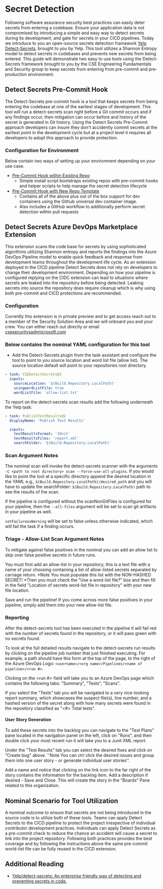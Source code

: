 # Secret Detection

Following software assurance security best practices can easily deter secrets from entering a codebase. Ensure your application data is not compromised by introducing a simple and easy way to detect secrets during its development, and gate for secrets in your CICD pipelines. Today we introduce to you an open-source secrets detection framework [Yelp Detect-Secrets](https://github.com/Yelp/detect-secrets), brought to you by Yelp. This tool utilizes a Shannon Entropy model to detect secrets in codebases and prevents new secrets from being entered. This guide will demonstrate two easy to use tools using the Detect-Secrets framework brought to you by the CSE Engineering Fundamentals and Security group to keep secrets from entering from pre-commit and pre-production environment. 

## Detect Secrets Pre-Commit Hook

The Detect-Secrets pre-commit hook is a tool that keeps secrets from being entering the codebase at one of the earliest stages of development. This tool will run a detect-secrets scan right before a Git commit occurs and if any findings occur, then mitigation can occur before and history of the secret is generated in Git history.  Using the Detect Secrets Pre-Commit approach developers can insure they don't accidently commit secrets at the earliest point in the development cycle but at a project level it requires all developers to adopt this approach to provide protection. 

### Configuration for Environment

Below contain two ways of setting up your environment depending on your use case.

- [Pre-Commit Hook within Existing Repo](https://github.com/wbreza/pre-commit-hooks/blob/main/detect-secrets/README.md)
  - Simple install script bootstraps existing repos with pre-commit hooks and helper scripts to help manage the secret detection lifecycle
- [Pre-Commit Hook with New Repo Template](https://github.com/wbreza/baseline-security-seed/blob/main/SECURITY.md)
  - Contains all of the above plus out of the box support for dev containers using the Github universal dev container image.
  - Also includes a GitHub workflow to additionally perform secret detection within pull requests

## Detect Secrets Azure DevOps Marketplace Extension
This extension scans the code base for secrets by using sophisticated algorithms utilizing Shannon entropy and reports the findings into the Azure DevOps Pipeline model to enable quick feedback and response from development teams throughout the development life cycle.  As an extension deployed in the CICD pipeline Detect Secrets does not rely on developers to change their development environment.  Depending on how your pipeline is configured replying on the CIDC extension can lead to situations where secrets are leaked into the repository before being detected. Leaking secrets into source the repository does require cleanup which is why using both pre-commit and CICD protections are recommended.

### Configuration

Currently this extension is in private preview and to get access reach out to a member of the Security Solution Area and we will onboard you and your crew. You can either reach out directly or email csesecuritysa@microsoft.com

### Below contains the nominal YAML configuration for this tool

- Add the Detect-Secrets plugin from the task assistant and configure the tool to point to you source location and word list file (allow list). The source location default will point to your repositories root directory.

```YAML
- task: CSEDetectSecrets@1
  inputs:
    sourceLocation: '$(Build.Repository.LocalPath)'
    usingwordListFile: true
    wordListFile: 'allow-list.txt'
```

To report on the detect-secrets scan results add the following underneath the Yelp task:

```YAML
- task: PublishTestResults@2
  displayName: 'Publish Test Results'

  inputs:
    testResultsFormat: 'JUnit'
    testResultsFiles: 'report.xml'
    searchFolder: '$(Build.Repository.LocalPath)'
```

### Scan Argument Notes

The nominal scan will invoke the detect-secrets scanner with the arguments `-C <path to root directory> scan --force-use-all-plugins`. If you would like to point the tool at a specific directory append the desired location in the YAML e.g., `$(Build.Repository.LocalPath)/desired_path` and you will have to update the searchFolder: `$(Build.Repository.LocalPath)` path to see the results of the scan.

If the pipeline is configured without the scanNonGitFiles is configured for your pipeline, then the `--all-files` argument will be set to scan git artifacts in your pipeline as well.

`setFailureasWarning` will be set to false unless otherwise indicated, which will fail the task if a finding occurs.

### Triage - Allow-List Scan Argument Notes

To mitigate against false positives in the nominal you can add an allow list to skip over false positive secrets in future runs.

You must first add an allow-list in your repository; this is a text file with a name of your choosing containing a list of allow-listed secrets separated by carriage return. *Note You must populate this list with the NON-HASHED SECRET! *Then you must check the "Use a word-list file?" box and then fill in the field "Location of secrets word-list file in repository" with your new file location.

Save and run the pipeline! If you come across more false positives in your pipeline, simply add them into your new allow-list file.

### Reporting

After the detect-secrets tool has been executed in the pipeline it will fail red with the number of secrets found in the repository, or it will pass green with no secrets found.

To look at the full detailed results navigate to the detect-secrets run results by clicking on the pipeline job number that just finished executing. For example, a path should have this form at the top of the page, to the right of the Azure DevOps Logo: `<username>/<org name>/Pipelines/<name of pipeline>/<run #>`.

Clicking on the <run #> field will take you to an Azure DevOps page which contains the following tabs: "Summary", "Tests", "Scans".

If you select the "Tests" tab you will be navigated to a very nice-looking report summary, which showcases the suspect file(s), line number, and a hashed version of the secret along with how many secrets were found in the repository classified as "<#> Total tests".

#### User Story Generation

To add these secrets into the backlog you can navigate to the "Test Plans" pane located in the navigation panel on the left, click on "Runs", and then double click your most recent run it will take you to a Junit XML report.

Under the "Test Results" tab you can select the desired fixes and click on "Create bug" above. ''Note You can ctrl click the desired issues and group them into one user story - or generate individual user stories''. 

Add a name and notice that clicking on the link icon to the far right of the story contains the information for the backlog item. Add a description if desired - Save and Close. This will create the story in the "Boards" Pane related to this organization.

## Nominal Scenario for Tool Utilization

A nominal outcome to ensure that secrets are not being introduced in the source code is to utilize both of these tools.  Teams can apply Detect Secrets to the CICD pipeline to protect the project irrespective of individual contributor development practices. Individuals can apply Detect Secrets as a pre-commit check to reduce the chance an accident will cause a secret to link into the project repository.   Following both practices provides the best coverage and by following the instructions above the same pre-commit world-list file can be fully reused in the CICD extension.

## Additional Reading

- [Yelp/detect-secrets: An enterprise friendly way of detecting and preventing secrets in code.](https://github.com/Yelp/detect-secrets)

